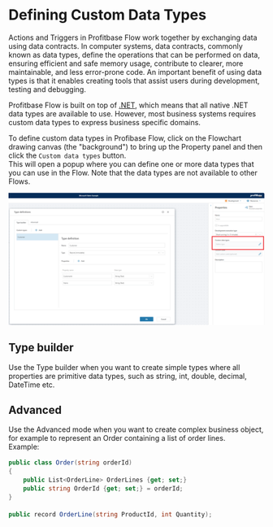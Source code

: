 # Defining Custom Data Types

Actions and Triggers in Profitbase Flow work together by exchanging data using data contracts. In computer systems, data contracts, commonly known as data types, define the operations that can be performed on data, ensuring efficient and safe memory usage, contribute to clearer, more maintainable, and less error-prone code. An important benefit of using data types is that it enables creating tools that assist users during development, testing and debugging.  

Profitbase Flow is built on top of [.NET](https://dotnet.microsoft.com/en-us/), which means that all native .NET data types are available to use. However, most business systems requires custom data types to express business specific domains.

To define custom data types in Profibase Flow, click on the Flowchart drawing canvas (the "background") to bring up the Property panel and then click the `Custom data types` button.  
This will open a popup where you can define one or more data types that you can use in the Flow. Note that the data types are not available to other Flows.

![img](/images/flow/custom-data-types.png)

## Type builder

Use the Type builder when you want to create simple types where all properties are primitive data types, such as string, int, double, decimal, DateTime etc.

## Advanced

Use the Advanced mode when you want to create complex business object, for example to represent an Order containing a list of order lines.  
Example:
```csharp
public class Order(string orderId)
{
    public List<OrderLine> OrderLines {get; set;}
    public string OrderId {get; set;} = orderId;
}

public record OrderLine(string ProductId, int Quantity);
```